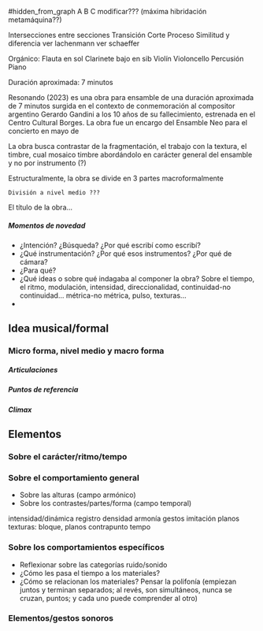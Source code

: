 #hidden_from_graph
A
B
C modificar??? (máxima hibridación metamáquina??)

Intersecciones entre secciones
Transición
Corte
Proceso
Similitud y diferencia
	ver lachenmann
		ver schaeffer

Orgánico:
Flauta en sol
Clarinete bajo en sib
Violín
Violoncello
Percusión
Piano

Duración aproximada: 7 minutos

Resonando (2023) es una obra para ensamble de una duración aproximada de 7 minutos surgida en el contexto de conmemoración al compositor argentino Gerardo Gandini a los 10 años de su fallecimiento, estrenada en el Centro Cultural Borges. La obra fue un encargo del Ensamble Neo para el concierto en mayo de

La obra busca contrastar de la fragmentación, el trabajo con la textura, el timbre, cual mosaico timbre abordándolo en carácter general del ensamble y no por instrumento (?)

Estructuralmente, la obra se divide en 3 partes macroformalmente

	División a nivel medio ???

El título de la obra...

##### Momentos de novedad

- ¿Intención? ¿Búsqueda? ¿Por qué escribí como escribí?
- ¿Qué instrumentación? ¿Por qué esos instrumentos? ¿Por qué de cámara?
- ¿Para qué?
- ¿Qué ideas o sobre qué indagaba al componer la obra? Sobre el tiempo, el ritmo, modulación, intensidad, direccionalidad, continuidad-no continuidad... métrica-no métrica, pulso, texturas...
- 
## Idea musical/formal
### Micro forma, nivel medio y macro forma
##### Articulaciones
##### Puntos de referencia
##### Climax

## Elementos
### Sobre el carácter/ritmo/tempo
### Sobre el comportamiento general
- Sobre las alturas (campo armónico)
- Sobre los contrastes/partes/forma (campo temporal)

intensidad/dinámica
registro
densidad
armonía
gestos
imitación
planos
texturas: bloque, planos contrapunto
tempo
### Sobre los comportamientos específicos
- Reflexionar sobre las categorías ruido/sonido
- ¿Cómo les pasa el tiempo a los materiales?
- ¿Cómo se relacionan los materiales? Pensar la polifonía (empiezan juntos y terminan separados; al revés, son simultáneos, nunca se cruzan, puntos; y cada uno puede comprender al otro)
### Elementos/gestos sonoros
